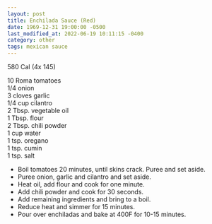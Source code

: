 ```yaml
---
layout: post
title: Enchilada Sauce (Red)
date: 1969-12-31 19:00:00 -0500
last_modified_at: 2022-06-19 10:11:15 -0400
category: other
tags: mexican sauce
---
```

580 Cal (4x 145)

10 Roma tomatoes  
1/4 onion  
3 cloves garlic  
1/4 cup cilantro  
2 Tbsp. vegetable oil  
1 Tbsp. flour  
2 Tbsp. chili powder  
1 cup water  
1 tsp. oregano  
1 tsp. cumin  
1 tsp. salt  

* Boil tomatoes 20 minutes, until skins crack.  Puree and set aside.
* Puree onion, garlic and cilantro and set aside.
* Heat oil, add flour and cook for one minute.
* Add chili powder and cook for 30 seconds.
* Add remaining ingredients and bring to a boil.
* Reduce heat and simmer for 15 minutes.
* Pour over enchiladas and bake at 400F for 10-15 minutes.

